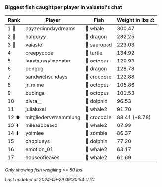 ### Biggest fish caught per player in vaiastol's chat
| Rank | Player | Fish | Weight in lbs ⚖️ |
|------|--------|-----------|---------|
| 1 🥇  | dayzedinndaydreams | 🐳 whale | 300.47 |
| 2 🥈  | hahppyy | 🐉 dragon | 282.25 |
| 3 🥉  | vaiastol | 🦕 sauropod | 223.03 |
| 4  | creepycode | 🐢 turtle | 134.92 |
| 5  | leastsussyimposter | 🐙 octopus | 129.93 |
| 6  | pengeg | 🐉 dragon | 128.78 |
| 7  | sandwichsundays | 🐊 crocodile | 122.88 |
| 8  | jr_mime | 🐙 octopus | 105.86 |
| 9  | bubinga | 🐙 octopus | 101.53 |
| 10  | divra__ | 🐬 dolphin | 96.53 |
| 11  | julialuxel | 🐋 whale2 | 91.70 |
| 12 ⬆ | mitgliederversammlung | 🐊 crocodile | 88.41 (+8.78) |
| 13 ⬇ | milessobased | 🐋 whale2 | 87.99 |
| 14 ⬇ | yoimlee | 🧟 zombie | 86.37 |
| 15  | choplueys | 🐬 dolphin | 77.20 |
| 16  | emotion_01 | 🐋 whale2 | 63.17 |
| 17  | houseofieaves | 🐋 whale2 | 61.69 |

_Only showing fish weighing >= 50 lbs_

_Last updated at 2024-09-29 09:30:54 UTC_